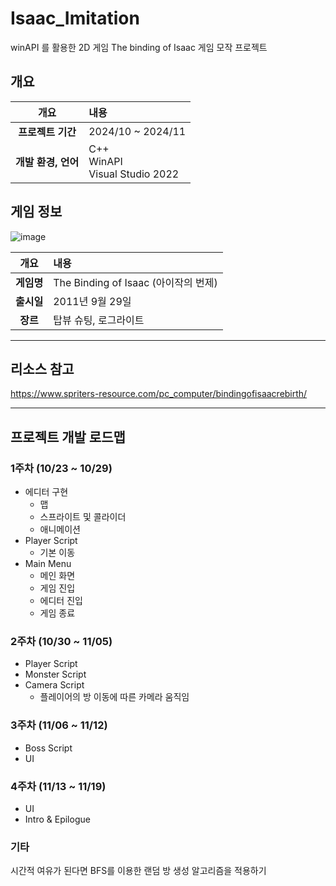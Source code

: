 # Isaac_Imitation
winAPI 를 활용한 2D 게임 The binding of Isaac 게임 모작 프로젝트

## 개요
| 개요 | 내용 |
|:--------:|:--------|
| **프로젝트 기간** | 2024/10 ~ 2024/11 |
| **개발 환경, 언어** | C++ </br> WinAPI </br> Visual Studio 2022|

## 게임 정보
![image](https://github.com/user-attachments/assets/548b3589-6f24-47ec-9706-9487e55fcf90)

| 개요 | 내용 |
|:--------:|:--------|
| **게임명** | The Binding of Isaac (아이작의 번제) |
| **출시일** | 2011년 9월 29일 |
| **장르** | 탑뷰 슈팅, 로그라이트 |
---
## 리소스 참고
https://www.spriters-resource.com/pc_computer/bindingofisaacrebirth/

---
## 프로젝트 개발 로드맵
### 1주차 (10/23 ~ 10/29)
- 에디터 구현
  - 맵
  - 스프라이트 및 콜라이더
  - 애니메이션
- Player Script
  - 기본 이동
- Main Menu
  - 메인 화면
  - 게임 진입
  - 에디터 진입
  - 게임 종료
    
### 2주차 (10/30 ~ 11/05)
- Player Script
- Monster Script
- Camera Script
  - 플레이어의 방 이동에 따른 카메라 움직임

### 3주차 (11/06 ~ 11/12)
- Boss Script
- UI

### 4주차 (11/13 ~ 11/19)
- UI
- Intro & Epilogue

### 기타
시간적 여유가 된다면 BFS를 이용한 랜덤 방 생성 알고리즘을 적용하기
